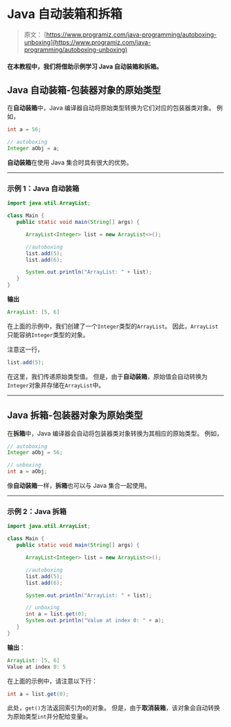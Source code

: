 # Java 自动装箱和拆箱

> 原文： [https://www.programiz.com/java-programming/autoboxing-unboxing](https://www.programiz.com/java-programming/autoboxing-unboxing)

#### 在本教程中，我们将借助示例学习 Java 自动装箱和拆箱。

## Java 自动装箱-包装器对象的原始类型

在**自动装箱**中，Java 编译器自动将原始类型转换为它们对应的包装器类对象。 例如，

```java
int a = 56;

// autoboxing
Integer aObj = a; 
```

**自动装箱**在使用 Java 集合时具有很大的优势。

* * *

### 示例 1：Java 自动装箱

```java
import java.util.ArrayList;

class Main {
   public static void main(String[] args) {

      ArrayList<Integer> list = new ArrayList<>();

      //autoboxing
      list.add(5);
      list.add(6);

      System.out.println("ArrayList: " + list);
   }
} 
```

**输出**

```java
ArrayList: [5, 6] 
```

在上面的示例中，我们创建了一个`Integer`类型的`ArrayList`。 因此，`ArrayList`只能容纳`Integer`类型的对象。

注意这一行，

```java
list.add(5); 
```

在这里，我们传递原始类型值。 但是，由于**自动装箱**，原始值会自动转换为`Integer`对象并存储在`ArrayList`中。

* * *

## Java 拆箱-包装器对象为原始类型

在**拆箱**中，Java 编译器会自动将包装器类对象转换为其相应的原始类型。 例如，

```java
// autoboxing
Integer aObj = 56;

// unboxing
int a = aObj; 
```

像**自动装箱**一样，**拆箱**也可以与 Java 集合一起使用。

* * *

### 示例 2：Java 拆箱

```java
import java.util.ArrayList;

class Main {
   public static void main(String[] args) {

      ArrayList<Integer> list = new ArrayList<>();

      //autoboxing
      list.add(5);
      list.add(6);

      System.out.println("ArrayList: " + list);

      // unboxing
      int a = list.get(0);
      System.out.println("Value at index 0: " + a);
   }
} 
```

**输出**：

```java
ArrayList: [5, 6]
Value at index 0: 5 
```

在上面的示例中，请注意以下行：

```java
int a = list.get(0); 
```

此处，`get()`方法返回索引为`0`的对象。 但是，由于**取消装箱**，该对象会自动转换为原始类型`int`并分配给变量`a`。